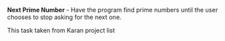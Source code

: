 **Next Prime Number** - Have the program find prime numbers 
until the user chooses to stop asking for the next one.

This task taken from Karan project list

